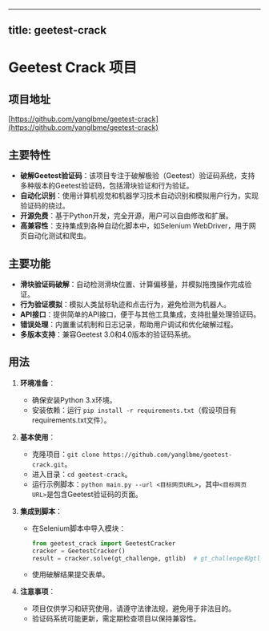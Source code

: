 
---
title: geetest-crack
---

# Geetest Crack 项目

## 项目地址
[https://github.com/yanglbme/geetest-crack](https://github.com/yanglbme/geetest-crack)

## 主要特性
- **破解Geetest验证码**：该项目专注于破解极验（Geetest）验证码系统，支持多种版本的Geetest验证码，包括滑块验证和行为验证。
- **自动化识别**：使用计算机视觉和机器学习技术自动识别和模拟用户行为，实现验证码的绕过。
- **开源免费**：基于Python开发，完全开源，用户可以自由修改和扩展。
- **高兼容性**：支持集成到各种自动化脚本中，如Selenium WebDriver，用于网页自动化测试和爬虫。

## 主要功能
- **滑块验证码破解**：自动检测滑块位置、计算偏移量，并模拟拖拽操作完成验证。
- **行为验证模拟**：模拟人类鼠标轨迹和点击行为，避免检测为机器人。
- **API接口**：提供简单的API接口，便于与其他工具集成，支持批量处理验证码。
- **错误处理**：内置重试机制和日志记录，帮助用户调试和优化破解过程。
- **多版本支持**：兼容Geetest 3.0和4.0版本的验证码系统。

## 用法
1. **环境准备**：
   - 确保安装Python 3.x环境。
   - 安装依赖：运行 `pip install -r requirements.txt`（假设项目有requirements.txt文件）。

2. **基本使用**：
   - 克隆项目：`git clone https://github.com/yanglbme/geetest-crack.git`。
   - 进入目录：`cd geetest-crack`。
   - 运行示例脚本：`python main.py --url <目标网页URL>`，其中`<目标网页URL>`是包含Geetest验证码的页面。

3. **集成到脚本**：
   - 在Selenium脚本中导入模块：
     ```python
     from geetest_crack import GeetestCracker
     cracker = GeetestCracker()
     result = cracker.solve(gt_challenge, gtlib)  # gt_challenge和gtlib从页面获取
     ```
   - 使用破解结果提交表单。

4. **注意事项**：
   - 项目仅供学习和研究使用，请遵守法律法规，避免用于非法目的。
   - 验证码系统可能更新，需定期检查项目以保持兼容性。